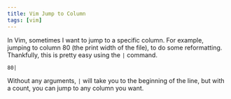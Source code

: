 ```yaml
---
title: Vim Jump to Column
tags: [vim]
---
```


In Vim, sometimes I want to jump to a specific column. For example, jumping
to column 80 (the print width of the file), to do some reformatting.
Thankfully, this is pretty easy using the `|` command.

```vim
80|
```

Without any arguments, `|` will take you to the beginning of the line, but
with a count, you can jump to any column you want.
